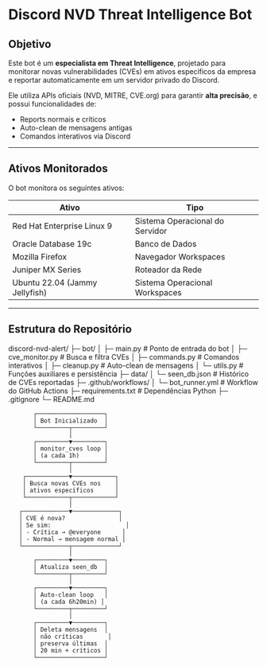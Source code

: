 # Discord NVD Threat Intelligence Bot

## Objetivo

Este bot é um **especialista em Threat Intelligence**, projetado para monitorar novas vulnerabilidades (CVEs) em ativos específicos da empresa e reportar automaticamente em um servidor privado do Discord.  

Ele utiliza APIs oficiais (NVD, MITRE, CVE.org) para garantir **alta precisão**, e possui funcionalidades de:

- Reports normais e críticos  
- Auto-clean de mensagens antigas  
- Comandos interativos via Discord  

---

## Ativos Monitorados

O bot monitora os seguintes ativos:

| Ativo | Tipo |
|-------|------|
| Red Hat Enterprise Linux 9 | Sistema Operacional do Servidor |
| Oracle Database 19c | Banco de Dados |
| Mozilla Firefox | Navegador Workspaces |
| Juniper MX Series | Roteador da Rede |
| Ubuntu 22.04 (Jammy Jellyfish) | Sistema Operacional Workspaces |

---

## Estrutura do Repositório

discord-nvd-alert/
├─ bot/
│ ├─ main.py # Ponto de entrada do bot
│ ├─ cve_monitor.py # Busca e filtra CVEs
│ ├─ commands.py # Comandos interativos
│ ├─ cleanup.py # Auto-clean de mensagens
│ └─ utils.py # Funções auxiliares e persistência
├─ data/
│ └─ seen_db.json # Histórico de CVEs reportadas
├─ .github/workflows/
│ └─ bot_runner.yml # Workflow do GitHub Actions
├─ requirements.txt # Dependências Python
├─ .gitignore
└─ README.md

           ┌───────────────────┐
           │ Bot Inicializado  │
           └─────────┬─────────┘
                     │
           ┌─────────▼─────────┐
           │ monitor_cves loop │
           │ (a cada 1h)       │
           └─────────┬─────────┘
                     │
        ┌────────────▼────────────┐
        │ Busca novas CVEs nos    │
        │ ativos específicos      │
        └────────────┬────────────┘
                     │
       ┌─────────────▼─────────────┐
       │ CVE é nova?               │
       │ Se sim:                     │
       │ - Crítica → @everyone      │
       │ - Normal → mensagem normal │
       └─────────────┬─────────────┘
                     │
           ┌─────────▼─────────┐
           │ Atualiza seen_db  │
           └─────────┬─────────┘
                     │
           ┌─────────▼─────────┐
           │ Auto-clean loop   │
           │ (a cada 6h20min) │
           └─────────┬─────────┘
                     │
           ┌─────────▼─────────┐
           │ Deleta mensagens  │
           │ não críticas       │
           │ preserva últimas  │
           │ 20 min + críticos │
           └───────────────────┘


